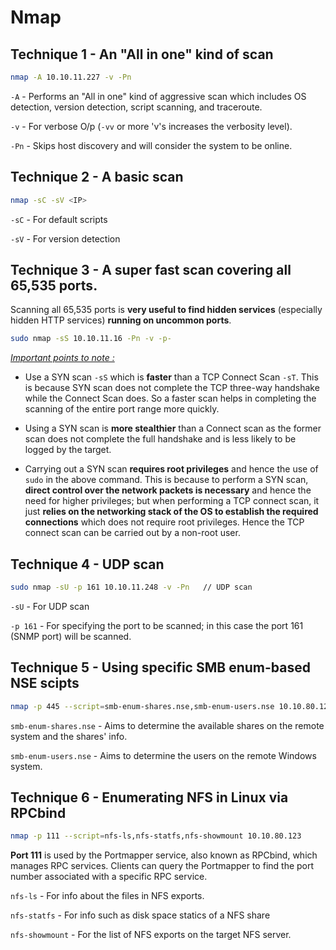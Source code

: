 # Nmap

## Technique 1 - An "All in one" kind of scan

```bash
nmap -A 10.10.11.227 -v -Pn
```

`-A` - Performs an "All in one" kind of aggressive scan which includes OS detection, version detection, script scanning, and traceroute.

`-v` - For verbose O/p (`-vv` or more 'v's increases the verbosity level).

`-Pn` - Skips host discovery and will consider the system to be online.


## Technique 2 - A basic scan

```bash
nmap -sC -sV <IP>
```

`-sC` - For default scripts

`-sV` - For version detection

## Technique 3 - A super fast scan covering all 65,535 ports.

Scanning all 65,535 ports is **very useful to find hidden services** (especially hidden HTTP services) **running on uncommon ports**.

```bash
sudo nmap -sS 10.10.11.16 -Pn -v -p-
```

<u>*Important points to note :</u>*

- Use a SYN scan `-sS` which is **faster** than a TCP Connect Scan `-sT`. This is because SYN scan does not complete the TCP three-way handshake while the Connect Scan does. So a faster scan helps in completing the scanning of the entire port range more quickly.

- Using a SYN scan is **more stealthier** than a Connect scan as the former scan does not complete the full handshake and is less likely to be logged by the target.

- Carrying out a SYN scan **requires root privileges** and hence the use of `sudo` in the above command. This is because to perform a SYN scan, **direct control over the network packets is necessary** and hence the need for higher privileges; but when performing a TCP connect scan, it just **relies on the networking stack of the OS to establish the required connections** which does not require root privileges. Hence the TCP connect scan can be carried out by a non-root user. 


## Technique 4 - UDP scan

```bash
sudo nmap -sU -p 161 10.10.11.248 -v -Pn   // UDP scan
```

`-sU` - For UDP scan

`-p 161` - For specifying the port to be scanned; in this case the port 161 (SNMP port) will be scanned.


## Technique 5 - Using specific SMB enum-based NSE scipts

```bash
nmap -p 445 --script=smb-enum-shares.nse,smb-enum-users.nse 10.10.80.123
```

`smb-enum-shares.nse` - Aims to determine the available shares on the remote system and the shares' info.

`smb-enum-users.nse` - Aims to determine the users on the remote Windows system.


## Technique 6 - Enumerating NFS in Linux via RPCbind

```bash
nmap -p 111 --script=nfs-ls,nfs-statfs,nfs-showmount 10.10.80.123
```

**Port 111** is used by the Portmapper service, also known as RPCbind, which manages RPC services. Clients can query the Portmapper to find the port number associated with a specific RPC service.

`nfs-ls` - For info about the files in NFS exports.

`nfs-statfs` - For info such as disk space statics of a NFS share

`nfs-showmount` - For the list of NFS exports on the target NFS server.


